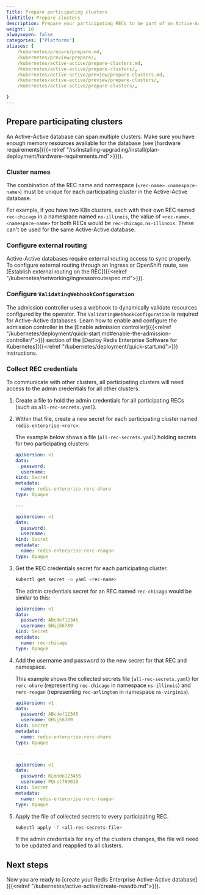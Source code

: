 ```yaml
---
Title: Prepare participating clusters
linkTitle: Prepare clusters
description: Prepare your participating RECs to be part of an Active-Active database deployment.
weight: 10
alwaysopen: false
categories: ["Platforms"]
aliases: {
    /kubernetes/prepare/prepare.md,
    /kubernetes/preview/prepare/,
    /kubernetes/active-active/prepare-clusters.md,
    /kubernetes/active-active/prepare-clusters/,
    /kubernetes/active-active/preview/prepare-clusters.md,
    /kubernetes/active-active/preview/prepare-clusters/,
    /kubernetes/active-active/prepare-clusters/,

}
---
```


## Prepare participating clusters

An Active-Active database can span multiple clusters. Make sure you have enough memory resources available for the database (see [hardware requirements]({{<relref "/rs/installing-upgrading/install/plan-deployment/hardware-requirements.md">}})).

### Cluster names

The combination of the REC name and namespace (`<rec-name>.<namespace-name>`) must be unique for each participating cluster in the Active-Active database.

For example, if you have two K8s clusters, each with their own REC named `rec-chicago` in a namespace named `ns-illinois`, the value of `<rec-name>.<namespace-name>` for both RECs would be `rec-chicago.ns-illinois`. These can't be used for the same Active-Active database.


### Configure external routing

Active-Active databases require external routing access to sync properly. To configure external routing through an Ingress or OpenShift route, see [Establish external routing on the REC]({{<relref "/kubernetes/networking/ingressorroutespec.md">}}).

### Configure `ValidatingWebhookConfiguration`

The admission controller uses a webhook to dynamically validate resources configured by the operator. The `ValidatingWebhookConfiguration` is required for Active-Active databases. Learn how to enable and configure the admission controller in the [Enable admission controller]({{<relref "/kubernetes/deployment/quick-start.md#enable-the-admission-controller/">}}) section of the [Deploy Redis Enterprise Software for Kubernetes]({{<relref "/kubernetes/deployment/quick-start.md">}}) instructions.

### Collect REC credentials

To communicate with other clusters, all participating clusters will need access to the admin credentials for all other clusters.

1. Create a file to hold the admin credentials for all participating RECs (such as `all-rec-secrets.yaml`).

1. Within that file, create a new secret for each participating cluster named `redis-enterprise-<rerc>`.

    The example below shows a file (`all-rec-secrets.yaml`) holding secrets for two participating clusters:

    ```yaml
    apiVersion: v1
    data:
      password: 
      username: 
    kind: Secret
    metadata:
      name: redis-enterprise-rerc-ohare
    type: Opaque

    ---

    apiVersion: v1
    data:
      password: 
      username: 
    kind: Secret
    metadata:
      name: redis-enterprise-rerc-reagan
    type: Opaque

    ```

1. Get the REC credentials secret for each participating cluster.

    ```sh
    kubectl get secret -o yaml <rec-name>
    ```

    The admin credentials secret for an REC named `rec-chicago` would be similar to this:

    ```yaml
    apiVersion: v1
    data:
      password: ABcdef12345
      username: GHij56789
    kind: Secret
    metadata:
      name: rec-chicago
    type: Opaque
    ```

1. Add the username and password to the new secret for that REC and namespace.

    This example shows the collected secrets file (`all-rec-secrets.yaml`) for `rerc-ohare` (representing `rec-chicago` in namespace `ns-illinois`) and `rerc-reagan` (representing `rec-arlington` in namespace `ns-virginia`).

    ```yaml
    apiVersion: v1
    data:
      password: ABcdef12345
      username: GHij56789
    kind: Secret
    metadata:
      name: redis-enterprise-rerc-ohare
    type: Opaque

    ---

    apiVersion: v1
    data:
      password: KLmndo123456
      username: PQrst789010
    kind: Secret
    metadata:
      name: redis-enterprise-rerc-reagan
    type: Opaque

    ```

1. Apply the file of collected secrets to every participating REC.

    ```sh
    kubectl apply -f <all-rec-secrets-file>
    ```

   If the admin credentials for any of the clusters changes, the file will need to be updated and reapplied to all clusters.

## Next steps

Now you are ready to [create your Redis Enterprise Active-Active database]({{<relref "/kubernetes/active-active/create-reaadb.md">}}).
